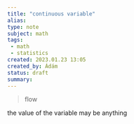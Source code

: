 ```yaml
---
title: "continuous variable"
alias: 
type: note
subject: math
tags:
 - math
 - statistics
created: 2023.01.23 13:05
created_by: Ádám
status: draft 
summary: 
---
```

> flow

the value of the variable may be anything